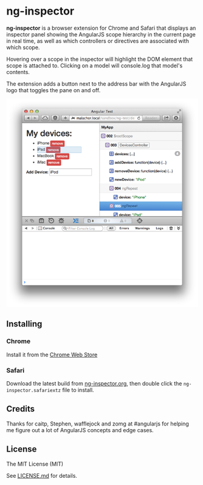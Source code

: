 # ng-inspector

__ng-inspector__ is a browser extension for Chrome and Safari that displays an inspector panel showing the AngularJS scope hierarchy in the current page in real time, as well as which controllers or directives are associated with which scope.

Hovering over a scope in the inspector will highlight the DOM element that scope is attached to. Clicking on a model will console.log that model's contents.

The extension adds a button next to the address bar with the AngularJS logo that toggles the pane on and off.

![screenshot](screenshot.png?raw=true)

## Installing

### Chrome

Install it from the [Chrome Web Store](https://chrome.google.com/webstore/detail/ng-inspector/aadgmnobpdmgmigaicncghmmoeflnamj)

### Safari

Download the latest build from [ng-inspector.org](http://ng-inspector.org), then double click the `ng-inspector.safariextz` file to install.

## Credits

Thanks for caitp, Stephen, wafflejock and zomg at #angularjs for helping me figure out a lot of AngularJS concepts and edge cases.

## License

The MIT License (MIT)  

See [LICENSE.md](LICENSE.md) for details.
